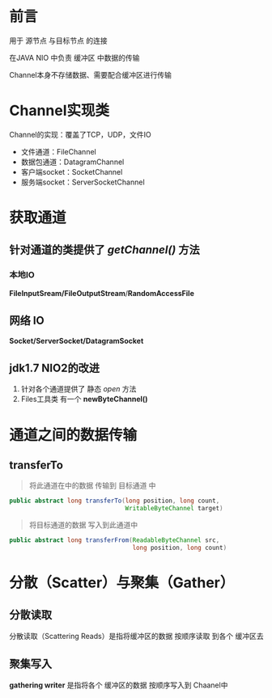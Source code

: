# 前言

用于 源节点 与目标节点 的连接

在JAVA NIO 中负责 缓冲区 中数据的传输

Channel本身不存储数据、需要配合缓冲区进行传输









# Channel实现类

Channel的实现：覆盖了TCP，UDP，文件IO

* 文件通道：FileChannel
* 数据包通道：DatagramChannel
* 客户端socket：SocketChannel
* 服务端socket：ServerSocketChannel





# 获取通道

## 针对通道的类提供了 *getChannel()* 方法

### 本地IO

**FileInputSream/FileOutputStream**/**RandomAccessFile**

## 网络 IO

**Socket/ServerSocket/DatagramSocket**

## jdk1.7 NIO2的改进

1. 针对各个通道提供了 静态 *open* 方法
2. Files工具类 有一个 **newByteChannel()**



# 通道之间的数据传输

## transferTo

> 将此通道在中的数据 传输到 目标通道 中

```java
public abstract long transferTo(long position, long count,
                                WritableByteChannel target)
```

> 将目标通道的数据 写入到此通道中

```java
public abstract long transferFrom(ReadableByteChannel src,
                                  long position, long count)
```

# 分散（Scatter）与聚集（Gather）

## 分散读取

分散读取（Scattering Reads）是指将缓冲区的数据 按顺序读取 到各个 缓冲区去



## 聚集写入

**gathering writer**  是指将各个 缓冲区的数据  按顺序写入到 Chaanel中

















